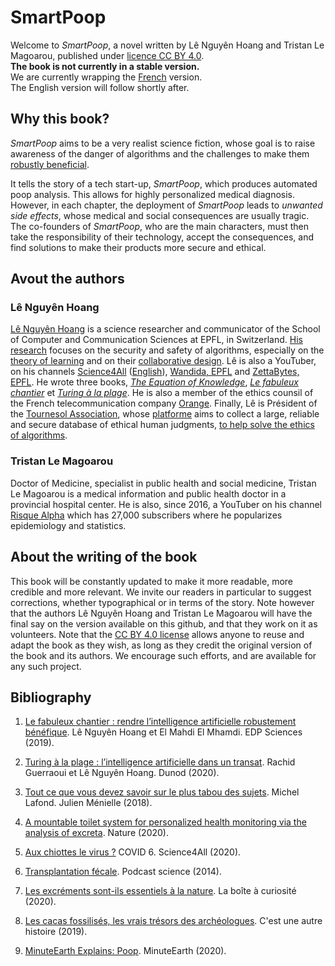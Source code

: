 # SmartPoop

Welcome to *SmartPoop*, a novel written by Lê Nguyên Hoang and Tristan Le Magoarou, 
published under [licence CC BY 4.0](https://creativecommons.org/licenses/by/4.0/).  
**The book is not currently in a stable version.**  
We are currently wrapping the [French](../French/README.md) version.  
The English version will follow shortly after.

<!-- ## Sommaire

[Chapitre 1 — L'or marron](1-L'or.md)  
[Chapitre 2 — Filtrer les données fécales](2-Filtrer.md)  
[Chapitre 3 — Le biais étroniste](3-Biais.md)  
[Chapitre 4 — Les fuites sanitaires](4-Fuites.md)  
[Chapitre 5 — Les FakePoops](5-FakePoops.md)  
[Chapitre 6 — Les étrons contaminés](6-Corruption.md)  
[Chapitre 7 — On se fait dessus](7-Psy.md)  
[Chapitre 8 — Sur le trône](8-Trone.md)   -->

## Why this book?

*SmartPoop* aims to be a very realist science fiction, 
whose goal is to raise awareness of the danger of algorithms and the challenges to make them [robustly beneficial](https://wiki.tournesol.app).

It tells the story of a tech start-up, *SmartPoop*, which produces automated poop analysis.
This allows for highly personalized medical diagnosis.
However, in each chapter, the deployment of *SmartPoop* leads to *unwanted side effects*, 
whose medical and social consequences are usually tragic.
The co-founders of *SmartPoop*, who are the main characters, 
must then take the responsibility of their technology, 
accept the consequences,
and find solutions to make their products more secure and ethical.

## Avout the authors

### Lê Nguyên Hoang

[Lê Nguyên Hoang](https://fr.wikipedia.org/wiki/L%C3%AA_Nguy%C3%AAn_Hoang) is a science researcher and communicator of the School of Computer and Communication Sciences at EPFL, in Switzerland.
[His research](https://scholar.google.ch/citations?user=0ZADKSkAAAAJ&hl=en&oi=ao) focuses on the security and safety of algorithms, especially on the [theory of learning](https://arxiv.org/abs/2008.00742) and on their [collaborative design](https://arxiv.org/abs/2106.02398).
Lê is also a YouTuber, on his channels [Science4All](https://www.youtube.com/channel/UC0NCbj8CxzeCGIF6sODJ-7A/) ([English](https://www.youtube.com/channel/UCfqLgK5ajTbqY61mtNV_Agg/)), [Wandida, EPFL](https://www.youtube.com/channel/UCD_VizaraVT9yDy1egNlWCQ/) and [ZettaBytes, EPFL](https://www.youtube.com/channel/UCfY6ovyFMaw30NRs-KrxrWw/).
He wrote three books, *[The Equation of Knowledge](https://www.taylorfrancis.com/books/mono/10.1201/9780367855307/equation-knowledge-l%C3%AA-nguy%C3%AAn-hoang)*, *[Le fabuleux chantier](https://laboutique.edpsciences.fr/produit/1107/9782759824304/Le%20fabuleux%20chantier)* et *[Turing à la plage](https://www.dunod.com/sciences-techniques/turing-plage-intelligence-artificielle-dans-un-transat)*.
He is also a member of the ethics counsil of the French telecommunication company [Orange](https://www.orange.com/en/newsroom/press-releases/2021/orange-creates-data-and-ai-ethics-council). 
Finally, Lê is Président of the [Tournesol Association](https://wiki.tournesol.app), whose [platforme](https://tournesol.app) aims to collect a large, reliable and secure database of ethical human judgments, [to help solve the ethics of algorithms](https://arxiv.org/abs/2107.07334).

### Tristan Le Magoarou

Doctor of Medicine, specialist in public health and social medicine, Tristan Le Magoarou is a medical information and public health doctor in a provincial hospital center. 
He is also, since 2016, a YouTuber on his channel [Risque Alpha](https://www.youtube.com/c/RisqueAlpha) which has 27,000 subscribers where he popularizes epidemiology and statistics.


## About the writing of the book

This book will be constantly updated to make it more readable, more credible and more relevant.
We invite our readers in particular to suggest corrections, whether typographical or in terms of the story.
Note however that the authors Lê Nguyên Hoang and Tristan Le Magoarou will have the final say on the version available on this github, and that they work on it as volunteers.
Note that the [CC BY 4.0 license](https://creativecommons.org/licenses/by/4.0/) allows anyone to reuse and adapt the book as they wish, as long as they credit the original version of the book and its authors.
We encourage such efforts, and are available for any such project.


## Bibliography

1. [Le fabuleux chantier : rendre l’intelligence artificielle robustement bénéfique](https://laboutique.edpsciences.fr/produit/1107/9782759824304/Le%20fabuleux%20chantier). Lê Nguyên Hoang et El Mahdi El Mhamdi. EDP Sciences (2019).

2. [Turing à la plage : l’intelligence artificielle dans un transat](https://www.dunod.com/sciences-techniques/turing-plage-intelligence-artificielle-dans-un-transat). Rachid Guerraoui et Lê Nguyên Hoang. Dunod (2020).

3. [Tout ce que vous devez savoir sur le plus tabou des sujets](http://www.michel-lafon.fr/livre/2059-DANS_TON_CORPS.html). Michel Lafond. Julien Ménielle (2018).

4. [A mountable toilet system for personalized health monitoring via the analysis of excreta](https://www.nature.com/articles/s41551-020-0534-9). Nature (2020).

5. [Aux chiottes le virus ?](https://www.youtube.com/watch?v=B1VPbhpGzUE) COVID 6. Science4All (2020).

6. [Transplantation fécale](https://www.podcastscience.fm/quizz-info-ou-intox/2014/02/19/on-peut-sauver-des-vies-par-simple-transplantation-de-matiere-fecale-info-ou-intox-2/). Podcast science (2014).

7. [Les excréments sont-ils essentiels à la nature](https://www.youtube.com/watch?v=SZw-HMcZUiE). La boîte à curiosité (2020).

8. [Les cacas fossilisés, les vrais trésors des archéologues](https://www.youtube.com/watch?v=rS7AvYdtA7E). C'est une autre histoire (2019).
 
9. [MinuteEarth Explains: Poop](https://www.youtube.com/watch?v=azYrI10CQr4). MinuteEarth (2020).

